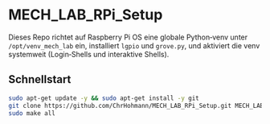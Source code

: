 # MECH_LAB_RPi_Setup

Dieses Repo richtet auf Raspberry Pi OS eine globale Python‑venv unter `/opt/venv_mech_lab` ein, installiert `lgpio` und `grove.py`, und aktiviert die venv systemweit (Login‑Shells und interaktive Shells).

## Schnellstart
```bash
sudo apt-get update -y && sudo apt-get install -y git
git clone https://github.com/ChrHohmann/MECH_LAB_RPi_Setup.git MECH_LAB_RPi_Setup && cd MECH_LAB_RPi_Setup
sudo make all
